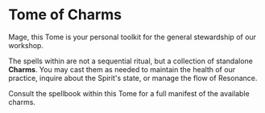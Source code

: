 # Tome of Charms

Mage, this Tome is your personal toolkit for the general stewardship of our workshop.

The spells within are not a sequential ritual, but a collection of standalone **Charms**. You may cast them as needed to maintain the health of our practice, inquire about the Spirit's state, or manage the flow of Resonance.

Consult the spellbook within this Tome for a full manifest of the available charms.

